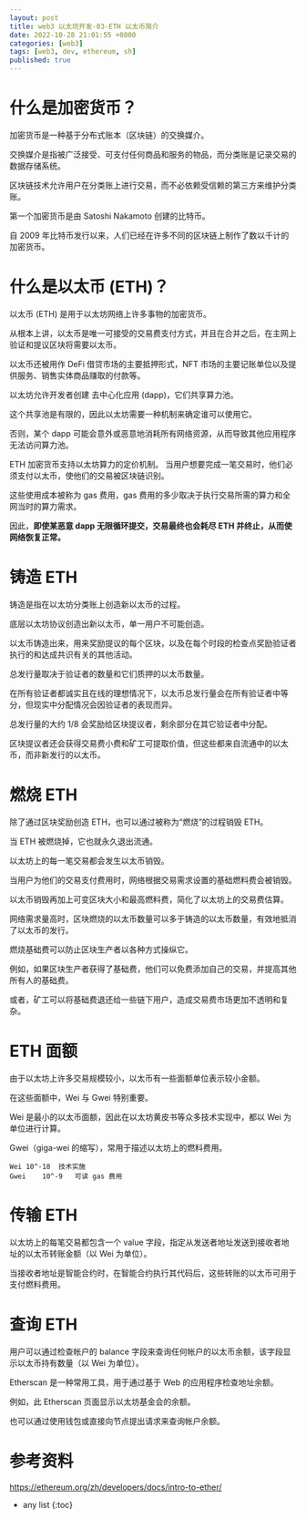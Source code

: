 ```yaml
---
layout: post
title: web3 以太坊开发-03-ETH 以太币简介
date: 2022-10-28 21:01:55 +0800
categories: [web3]
tags: [web3, dev, ethereum, sh]
published: true
---
```


# 什么是加密货币？

加密货币是一种基于分布式账本（区块链）的交换媒介。

交换媒介是指被广泛接受、可支付任何商品和服务的物品，而分类账是记录交易的数据存储系统。 

区块链技术允许用户在分类账上进行交易，而不必依赖受信赖的第三方来维护分类账。

第一个加密货币是由 Satoshi Nakamoto 创建的比特币。 

自 2009 年比特币发行以来，人们已经在许多不同的区块链上制作了数以千计的加密货币。

# 什么是以太币 (ETH)？

以太币 (ETH) 是用于以太坊网络上许多事物的加密货币。 

从根本上讲，以太币是唯一可接受的交易费支付方式，并且在合并之后，在主网上验证和提议区块将需要以太币。 

以太币还被用作 DeFi 借贷市场的主要抵押形式，NFT 市场的主要记账单位以及提供服务、销售实体商品赚取的付款等。

以太坊允许开发者创建 去中心化应用 (dapp)，它们共享算力池。 

这个共享池是有限的，因此以太坊需要一种机制来确定谁可以使用它。 

否则，某个 dapp 可能会意外或恶意地消耗所有网络资源，从而导致其他应用程序无法访问算力池。

ETH 加密货币支持以太坊算力的定价机制。 当用户想要完成一笔交易时，他们必须支付以太币，使他们的交易被区块链识别。 

这些使用成本被称为 gas 费用，gas 费用的多少取决于执行交易所需的算力和全网当时的算力需求。

因此，**即使某恶意 dapp 无限循环提交，交易最终也会耗尽 ETH 并终止，从而使网络恢复正常。**

# 铸造 ETH

铸造是指在以太坊分类账上创造新以太币的过程。 

底层以太坊协议创造出新以太币，单一用户不可能创造。

以太币铸造出来，用来奖励提议的每个区块，以及在每个时段的检查点奖励验证者执行的和达成共识有关的其他活动。 

总发行量取决于验证者的数量和它们质押的以太币数量。 

在所有验证者都诚实且在线的理想情况下，以太币总发行量会在所有验证者中等分，但现实中分配情况会因验证者的表现而异。 

总发行量的大约 1/8 会奖励给区块提议者，剩余部分在其它验证者中分配。 

区块提议者还会获得交易费小费和矿工可提取价值，但这些都来自流通中的以太币，而非新发行的以太币。

# 燃烧 ETH

除了通过区块奖励创造 ETH，也可以通过被称为“燃烧”的过程销毁 ETH。 

当 ETH 被燃烧掉，它也就永久退出流通。

以太坊上的每一笔交易都会发生以太币销毁。 

当用户为他们的交易支付费用时，网络根据交易需求设置的基础燃料费会被销毁。 

以太币销毁再加上可变区块大小和最高燃料费，简化了以太坊上的交易费估算。 

网络需求量高时，区块燃烧的以太币数量可以多于铸造的以太币数量，有效地抵消了以太币的发行。

燃烧基础费可以防止区块生产者以各种方式操纵它。 

例如，如果区块生产者获得了基础费，他们可以免费添加自己的交易，并提高其他所有人的基础费。 

或者，矿工可以将基础费退还给一些链下用户，造成交易费市场更加不透明和复杂。

# ETH 面额

由于以太坊上许多交易规模较小，以太币有一些面额单位表示较小金额。 

在这些面额中，Wei 与 Gwei 特别重要。

Wei 是最小的以太币面额，因此在以太坊黄皮书等众多技术实现中，都以 Wei 为单位进行计算。

Gwei（giga-wei 的缩写），常用于描述以太坊上的燃料费用。

```
Wei	10^-18	技术实施
Gwei	10^-9	可读 gas 费用
```

# 传输 ETH

以太坊上的每笔交易都包含一个 value 字段，指定从发送者地址发送到接收者地址的以太币转账金额（以 Wei 为单位）。

当接收者地址是智能合约时，在智能合约执行其代码后，这些转账的以太币可用于支付燃料费用。

# 查询 ETH

用户可以通过检查帐户的 balance 字段来查询任何帐户的以太币余额，该字段显示以太币持有数量（以 Wei 为单位）。

Etherscan 是一种常用工具，用于通过基于 Web 的应用程序检查地址余额。 

例如，此 Etherscan 页面显示以太坊基金会的余额。 

也可以通过使用钱包或直接向节点提出请求来查询帐户余额。

# 参考资料

https://ethereum.org/zh/developers/docs/intro-to-ether/


* any list
{:toc}